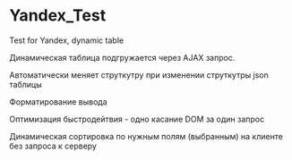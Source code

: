 Yandex_Test
===========

Test for Yandex, dynamic table

Динамическая таблица подгружается через AJAX запрос.

Автоматически   меняет струткутру при изменении струткутры  json таблицы

Форматирование  вывода

Оптимизация быстродейтвия - одно каcание DOM за один запрос

Динамическая сортировка по нужным полям (выбранным) на клиенте без запроса к серверу




